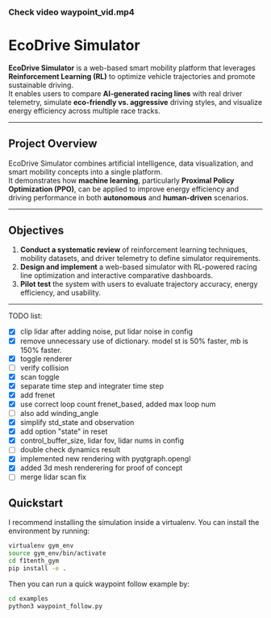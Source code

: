 ### Check video waypoint_vid.mp4

# EcoDrive Simulator

**EcoDrive Simulator** is a web-based smart mobility platform that leverages **Reinforcement Learning (RL)** to optimize vehicle trajectories and promote sustainable driving.  
It enables users to compare **AI-generated racing lines** with real driver telemetry, simulate **eco-friendly vs. aggressive** driving styles, and visualize energy efficiency across multiple race tracks.

---

## Project Overview

EcoDrive Simulator combines artificial intelligence, data visualization, and smart mobility concepts into a single platform.  
It demonstrates how **machine learning**, particularly **Proximal Policy Optimization (PPO)**, can be applied to improve energy efficiency and driving performance in both **autonomous** and **human-driven** scenarios.

---

## Objectives

1. **Conduct a systematic review** of reinforcement learning techniques, mobility datasets, and driver telemetry to define simulator requirements.  
2. **Design and implement** a web-based simulator with RL-powered racing line optimization and interactive comparative dashboards.  
3. **Pilot test** the system with users to evaluate trajectory accuracy, energy efficiency, and usability.

---

TODO list:
- [x] clip lidar after adding noise, put lidar noise in config
- [x] remove unnecessary use of dictionary. model st is 50% faster, mb is 150% faster.
- [x] toggle renderer
- [ ] verify collision
- [x] scan toggle
- [x] separate time step and integrater time step
- [x] add frenet
- [x] use correct loop count frenet_based, added max loop num
- [ ] also add winding_angle
- [x] simplify std_state and observation
- [x] add option "state" in reset
- [x] control_buffer_size, lidar fov, lidar nums in config
- [ ] double check dynamics result
- [x] implemented new rendering with pyqtgraph.opengl
- [x] added 3d mesh renderering for proof of concept
- [ ] merge lidar scan fix

## Quickstart
I recommend installing the simulation inside a virtualenv. You can install the environment by running:

```bash
virtualenv gym_env
source gym_env/bin/activate
cd f1tenth_gym
pip install -e .
```

Then you can run a quick waypoint follow example by:
```bash
cd examples
python3 waypoint_follow.py
```
